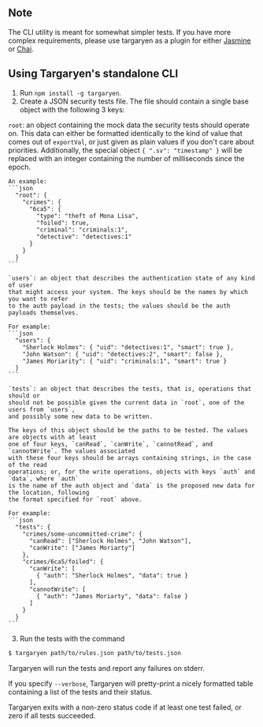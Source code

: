 
## Note

The CLI utility is meant for somewhat simpler tests. If you have more complex
requirements, please use targaryen as a plugin for either [Jasmine](https://github.com/goldibex/targaryen/blob/master/docs/jasmine) or [Chai](https://github.com/goldibex/targaryen/blob/master/docs/chai).

## Using Targaryen's standalone CLI

1. Run `npm install -g targaryen`.
2. Create a JSON security tests file. The file should contain a single base object
with the following 3 keys:

  `root`: an object containing the mock data the security tests should
  operate on. This data can either be formatted identically to the kind of value that
  comes out of `exportVal`, or just given as plain values if you don't care about priorities.
  Additionally, the special object `{ ".sv": "timestamp" }` will be replaced with
  an integer containing the number of milliseconds since the epoch.

    An example:
    ```json
      "root": {
        "crimes": {
          "6ca5": {
            "type": "theft of Mona Lisa",
            "foiled": true,
            "criminal": "criminals:1",
            "detective": "detectives:1"
          }
        }
      }
    ```
  
    `users`: an object that describes the authentication state of any kind of user
    that might access your system. The keys should be the names by which you want to refer
    to the auth payload in the tests; the values should be the auth payloads themselves.
    
    For example:
    ```json
      "users": {
        "Sherlock Holmes": { "uid": "detectives:1", "smart": true },
        "John Watson": { "uid": "detectives:2", "smart": false },
        "James Moriarity": { "uid": "criminals:1", "smart": true }
      }
    ```

    `tests`: an object that describes the tests, that is, operations that should or
    should not be possible given the current data in `root`, one of the users from `users`,
    and possibly some new data to be written.
  
    The keys of this object should be the paths to be tested. The values are objects with at least
    one of four keys, `canRead`, `canWrite`, `cannotRead`, and `cannotWrite`. The values associated
    with these four keys should be arrays containing strings, in the case of the read
    operations; or, for the write operations, objects with keys `auth` and `data`, where `auth`
    is the name of the auth object and `data` is the proposed new data for the location, following
    the format specified for `root` above.

    For example:
    ```json
      "tests": {
        "crimes/some-uncommitted-crime": {
          "canRead": ["Sherlock Holmes", "John Watson"],
          "canWrite": ["James Moriarty"]
        },
        "crimes/6ca5/foiled": {
          "canWrite": [
            { "auth": "Sherlock Holmes", "data": true }
          ],
          "cannotWrite": [
            { "auth": "James Moriarty", "data": false }
          ]
        }
      }
    ```

3. Run the tests with the command

  ```bash
  $ targaryen path/to/rules.json path/to/tests.json
  ```

Targaryen will run the tests and report any failures on stderr.

If you specify `--verbose`, Targaryen will pretty-print a nicely formatted table
containing a list of the tests and their status.

Targaryen exits with a non-zero status code if at least one test failed, or zero if
all tests succeeded.

